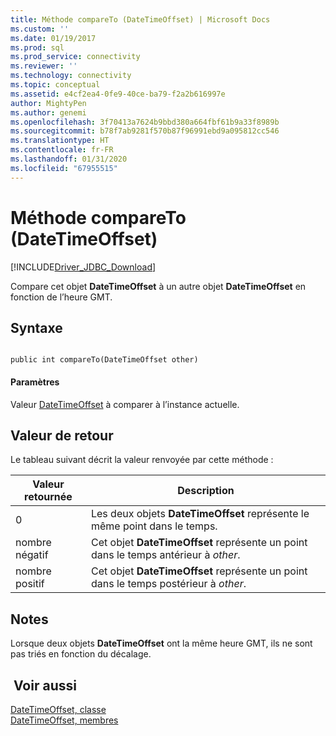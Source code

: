 ```yaml
---
title: Méthode compareTo (DateTimeOffset) | Microsoft Docs
ms.custom: ''
ms.date: 01/19/2017
ms.prod: sql
ms.prod_service: connectivity
ms.reviewer: ''
ms.technology: connectivity
ms.topic: conceptual
ms.assetid: e4cf2ea4-0fe9-40ce-ba79-f2a2b616997e
author: MightyPen
ms.author: genemi
ms.openlocfilehash: 3f70413a7624b9bbd380a664fbf61b9a33f8989b
ms.sourcegitcommit: b78f7ab9281f570b87f96991ebd9a095812cc546
ms.translationtype: HT
ms.contentlocale: fr-FR
ms.lasthandoff: 01/31/2020
ms.locfileid: "67955515"
---
```

# <a name="compareto-method-datetimeoffset"></a>Méthode compareTo (DateTimeOffset)
[!INCLUDE[Driver_JDBC_Download](../../../includes/driver_jdbc_download.md)]

  Compare cet objet **DateTimeOffset** à un autre objet **DateTimeOffset** en fonction de l’heure GMT.  
  
## <a name="syntax"></a>Syntaxe  
  
```  
  
public int compareTo(DateTimeOffset other)  
```  
  
#### <a name="parameters"></a>Paramètres  
 Valeur [DateTimeOffset](../../../connect/jdbc/reference/datetimeoffset-class.md) à comparer à l’instance actuelle.  
  
## <a name="return-value"></a>Valeur de retour  
 Le tableau suivant décrit la valeur renvoyée par cette méthode :  
  
|Valeur retournée|Description|  
|------------------|-----------------|  
|0|Les deux objets **DateTimeOffset** représente le même point dans le temps.|  
|nombre négatif|Cet objet **DateTimeOffset** représente un point dans le temps antérieur à *other*.|  
|nombre positif|Cet objet **DateTimeOffset** représente un point dans le temps postérieur à *other*.|  
  
## <a name="remarks"></a>Notes   
 Lorsque deux objets **DateTimeOffset** ont la même heure GMT, ils ne sont pas triés en fonction du décalage.  
  
## <a name="see-also"></a> Voir aussi  
 [DateTimeOffset, classe](../../../connect/jdbc/reference/datetimeoffset-class.md)   
 [DateTimeOffset, membres](../../../connect/jdbc/reference/datetimeoffset-members.md)  
  
  
